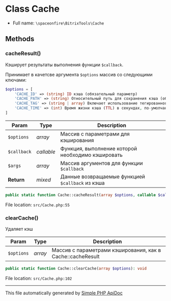 # Class Cache

-   Full name: `\spaceonfire\BitrixTools\Cache`

## Methods

### cacheResult()

Кэширует результаты выполнения функции `$callback`.

Принимает в качетсве аргумента `$options` массив со следующими ключами:

```php
$options = [
    'CACHE_ID' => (string) ID кэша (обязательный параметр)
    'CACHE_PATH' => (string) Относительный путь для сохранения кэша (обязательный параметр). Будет автоматически добавлен ID сайта и CACHE_TAG, если указан
    'CACHE_TAG' => (string | array) Включает использование тегированного кэша с переданным тэгом/тэгами
    'CACHE_TIME' => (int) Время жизни кэша (TTL) в секундах, по-умолчанию 36000000
]
```

| Param       | Type       | Description                                       |
| ----------- | ---------- | ------------------------------------------------- |
| `$options`  | _array_    | Массив с параметрами для кэширования              |
| `$callback` | _callable_ | Функция, выполнение которой необходимо кэшировать |
| `$args`     | _array_    | Массив аргументов для функции `$callback`         |
| **Return**  | _mixed_    | Данные возвращаемые функцией `$callback` из кэша  |

```php
public static function Cache::cacheResult(array $options, callable $callback, mixed $args = []): mixed
```

File location: `src/Cache.php:55`

### clearCache()

Удаляет кэш

| Param      | Type    | Description                                                |
| ---------- | ------- | ---------------------------------------------------------- |
| `$options` | _array_ | Массив с параметрами кэширования, как в Cache::cacheResult |

```php
public static function Cache::clearCache(array $options): void
```

File location: `src/Cache.php:102`

---

This file automatically generated by [Simple PHP ApiDoc](https://github.com/spaceonfire/simple-php-apidoc)
